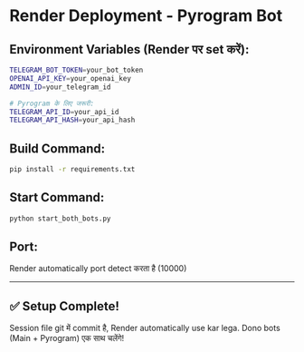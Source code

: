 # Render Deployment - Pyrogram Bot

## Environment Variables (Render पर set करें):

```bash
TELEGRAM_BOT_TOKEN=your_bot_token
OPENAI_API_KEY=your_openai_key
ADMIN_ID=your_telegram_id

# Pyrogram के लिए जरूरी:
TELEGRAM_API_ID=your_api_id
TELEGRAM_API_HASH=your_api_hash
```

## Build Command:
```bash
pip install -r requirements.txt
```

## Start Command:
```bash
python start_both_bots.py
```

## Port:
Render automatically port detect करता है (10000)

---

## ✅ Setup Complete!

Session file git में commit है, Render automatically use kar lega.
Dono bots (Main + Pyrogram) एक साथ चलेंगे!
